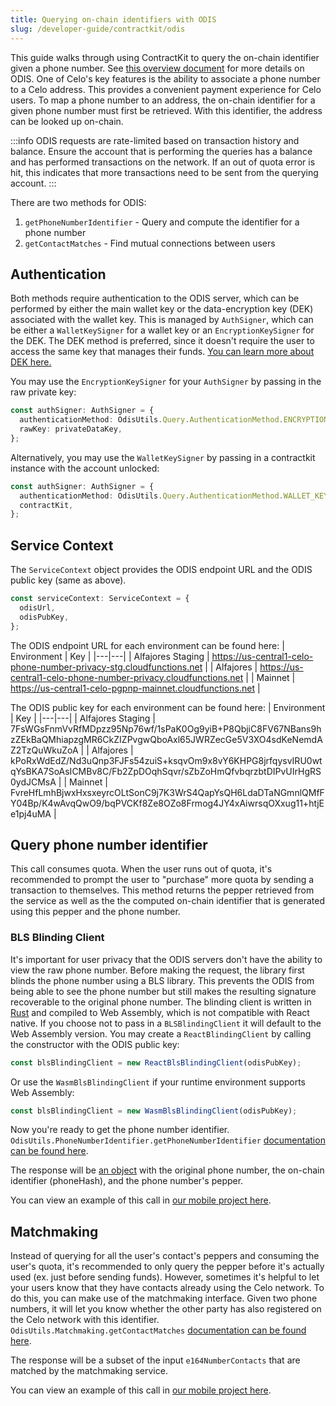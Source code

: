 ```yaml
---
title: Querying on-chain identifiers with ODIS
slug: /developer-guide/contractkit/odis
---
```


This guide walks through using ContractKit to query the on-chain identifier given a phone number. See [this overview document](/celo-codebase/protocol/identity/phone-number-privacy.md) for more details on ODIS. One of Celo's key features is the ability to associate a phone number to a Celo address. This provides a convenient payment experience for Celo users. To map a phone number to an address, the on-chain identifier for a given phone number must first be retrieved. With this identifier, the address can be looked up on-chain.

:::info
ODIS requests are rate-limited based on transaction history and balance. Ensure the account that is performing the queries has a balance and has performed transactions on the network. If an out of quota error is hit, this indicates that more transactions need to be sent from the querying account.
:::

There are two methods for ODIS:

1. `getPhoneNumberIdentifier` - Query and compute the identifier for a phone number
2. `getContactMatches` - Find mutual connections between users

## Authentication

Both methods require authentication to the ODIS server, which can be performed by either the main wallet key or the data-encryption key (DEK) associated with the wallet key. This is managed by `AuthSigner`, which can be either a `WalletKeySigner` for a wallet key or an `EncryptionKeySigner` for the DEK. The DEK method is preferred, since it doesn't require the user to access the same key that manages their funds. [You can learn more about DEK here.](/developer-resources/contractkit/data-encryption-key.md)

You may use the `EncryptionKeySigner` for your `AuthSigner` by passing in the raw private key:

```ts
const authSigner: AuthSigner = {
  authenticationMethod: OdisUtils.Query.AuthenticationMethod.ENCRYPTION_KEY,
  rawKey: privateDataKey,
};
```

Alternatively, you may use the `WalletKeySigner` by passing in a contractkit instance with the account unlocked:

```ts
const authSigner: AuthSigner = {
  authenticationMethod: OdisUtils.Query.AuthenticationMethod.WALLET_KEY,
  contractKit,
};
```

## Service Context

The `ServiceContext` object provides the ODIS endpoint URL and the ODIS public key (same as above).

```ts
const serviceContext: ServiceContext = {
  odisUrl,
  odisPubKey,
};
```

The ODIS endpoint URL for each environment can be found here:
| Environment | Key |
|---|---|
| Alfajores Staging | https://us-central1-celo-phone-number-privacy-stg.cloudfunctions.net |
| Alfajores | https://us-central1-celo-phone-number-privacy.cloudfunctions.net |
| Mainnet | https://us-central1-celo-pgpnp-mainnet.cloudfunctions.net |

The ODIS public key for each environment can be found here:
| Environment | Key |
|---|---|
| Alfajores Staging | 7FsWGsFnmVvRfMDpzz95Np76wf/1sPaK0Og9yiB+P8QbjiC8FV67NBans9hzZEkBaQMhiapzgMR6CkZIZPvgwQboAxl65JWRZecGe5V3XO4sdKeNemdAZ2TzQuWkuZoA |
| Alfajores | kPoRxWdEdZ/Nd3uQnp3FJFs54zuiS+ksqvOm9x8vY6KHPG8jrfqysvIRU0wtqYsBKA7SoAsICMBv8C/Fb2ZpDOqhSqvr/sZbZoHmQfvbqrzbtDIPvUIrHgRS0ydJCMsA |
| Mainnet | FvreHfLmhBjwxHxsxeyrcOLtSonC9j7K3WrS4QapYsQH6LdaDTaNGmnlQMfFY04Bp/K4wAvqQwO9/bqPVCKf8Ze8OZo8Frmog4JY4xAiwrsqOXxug11+htjEe1pj4uMA |

## Query phone number identifier

This call consumes quota. When the user runs out of quota, it's recommended to prompt the user to "purchase" more quota by sending a transaction to themselves. This method returns the pepper retrieved from the service as well as the the computed on-chain identifier that is generated using this pepper and the phone number.

### BLS Blinding Client

It's important for user privacy that the ODIS servers don't have the ability to view the raw phone number. Before making the request, the library first blinds the phone number using a BLS library. This prevents the ODIS from being able to see the phone number but still makes the resulting signature recoverable to the original phone number. The blinding client is written in [Rust](https://github.com/celo-org/celo-threshold-bls-rs) and compiled to Web Assembly, which is not compatible with React native. If you choose not to pass in a `BLSBlindingClient` it will default to the Web Assembly version. You may create a `ReactBlindingClient` by calling the constructor with the ODIS public key:

```ts
const blsBlindingClient = new ReactBlsBlindingClient(odisPubKey);
```

Or use the `WasmBlsBlindingClient` if your runtime environment supports Web Assembly:

```ts
const blsBlindingClient = new WasmBlsBlindingClient(odisPubKey);
```

Now you're ready to get the phone number identifier. `OdisUtils.PhoneNumberIdentifier.getPhoneNumberIdentifier` [documentation can be found here](https://github.com/celo-org/celo-monorepo/blob/master/packages/sdk/identity/src/odis/phone-number-identifier.ts#L36).

The response will be [an object](https://github.com/celo-org/celo-monorepo/blob/master/packages/sdk/identity/src/odis/phone-number-identifier.ts#L26) with the original phone number, the on-chain identifier (phoneHash), and the phone number's pepper.

You can view an example of this call in [our mobile project here](https://github.com/celo-org/wallet/blob/master/packages/mobile/src/identity/privateHashing.ts).

## Matchmaking

Instead of querying for all the user's contact's peppers and consuming the user's quota, it's recommended to only query the pepper before it's actually used (ex. just before sending funds). However, sometimes it's helpful to let your users know that they have contacts already using the Celo network. To do this, you can make use of the matchmaking interface. Given two phone numbers, it will let you know whether the other party has also registered on the Celo network with this identifier. `OdisUtils.Matchmaking.getContactMatches` [documentation can be found here](https://github.com/celo-org/celo-monorepo/blob/master/packages/sdk/identity/src/odis/matchmaking.ts#L19).

The response will be a subset of the input `e164NumberContacts` that are matched by the matchmaking service.

You can view an example of this call in [our mobile project here](https://github.com/celo-org/wallet/blob/master/packages/mobile/src/identity/matchmaking.ts).
